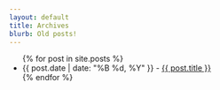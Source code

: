 ```yaml
---
layout: default
title: Archives
blurb: Old posts!
---
```


<ul>
{% for post in site.posts %}
<li>{{ post.date | date: "%B %d, %Y" }} - <a href="{{ post.url }}">{{ post.title }}</a></li>
{% endfor %}
</ul>
